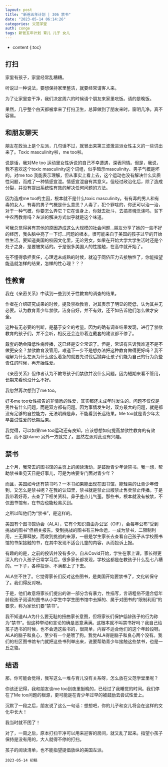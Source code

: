 ```yaml
---
layout: post
title: "新爸五年计划 | 306 禁书"
date: "2023-05-14 06:14:26"
categories: 父范学堂
auth: conge
tags: 新爸五年计划 育儿 儿子 女儿
---
```

* content
{:toc}

## 打扫

家里有孩子，家里经常乱糟糟。

听说过一种说法，要想保持家里整洁，就要经常请客人来。

为了让家里变干净，我们决定周六的时候请个朋友来家里吃饭。请的是晚饭。

果然，几乎整个白天都被拿来了打扫卫生，总算做到了朋友来时，窗明几净。真不容易。




## 和朋友聊天

朋友在政治上是个左派，几句话不过，就冒出来第三波激进派女性主义的一些词出来了。Toxic masculinity啦，me too啦。

说是话，我对Me too 运动里女性诉说的自己不幸遭遇，深表同情。但是，我说，我不喜欢这个toxic masculinity这个词组，似乎暗示masculinity、男子气概是坏的。对me too 我能表示理解，但从事实上看上去，这个运动也没有解决什么实质性问题，而成了一种情感宣泄。情感宣泄自有其意义。但经过政治化后，除了造成分裂，并没有提出系统性有效的解决任何问题的方法。

因为造成me too的主因，根本就不是什么toxic masculinity。有有毒的男人和有毒的女人，有毒的男子气概是什么意思？人毒了，犯个罪啥的，你还可以治一治，对于一种气概，你要怎么弄它？它在谁身上，你就去批斗，去搞灵魂洗涤吗，贫下中农再教育吗？左派的解决方式似乎就是这个味道。

可我总觉得另有其他的原因造成这么大规模的社会问题…朋友分享了她的一些不好的经历，我头脑中亮了一下灯…问题的根本，很可能来自于美国的孩子过早的开始性生活。要知道美国的校园文化里，无论男女，如果在开始大学大学生活时还是个处子之身，是要被笑话的。于是很多美国人的性接触，在高中就开始了。

在不懂得承担责任，心理远未成熟的时候，就迫于同侪压力去接触性了，你能指望能造就怎样的结果，怎样的性心理？？？

## 性教育

我在《亲密关系》中读到一些到关于性教育的调查的结果。

作者在介绍研究成果的时候，提及禁欲教育，对其表示了明显的贬低，认为其并无必要。认为教育青少年禁欲，洁身自好，并不有效，还不如告诉他们怎么做才安全。

这种有无必要的判断，是基于安全的考量。因为的确有调查结果发现，进行了禁欲教育的孩子们，并不会听，相反还会连带着连戴套的建议都不停了。

戴套的确会降低性病传播，这已经是安全常识了。但是，常识有告诉我难道不是不做更安全？禁欲教育没管用，难道下一步不是想办法把这种教育做得更好吗？我不理解为什么左派为什么这么着急的就要先讨伐后抛弃让孩子们能为自己的行为负些责任的时候，再开始性爱。

《亲密关系》但作者认为不教导孩子们禁欲并没什么问题。因为短期来看不管用，长期来看也没什么不好。

我忽然再次想到了me too。

好多me too女性报告的非情愿的性爱，其实都还未成年时发生的。问题不仅仅是男性有什么问题，而是双方都有问题。因为事情发生时，双方最大的问题，就是都没有足够的自控能力，无法明辨是非，不能看到长远结果。Me too就是青少年太早尝试性爱的长期后果。

我觉得，可以如果me too运动还有良知，应该想想如何提高禁欲性教育的有效性，而不是blame 另外一方就完了。显然左派对此没有兴趣。

## 禁书

上个月，我常去的图书馆的主页上的阅读活动，是鼓励青少年读禁书。我一想，帮助禁书重见天日是好事儿，可是为啥要专门面对青少年？

而且，美国如今还有禁书吗？一本书如果能出现在图书馆，能轻易的让青少年借到，又怎么是禁书呢？在我的认知里，禁书就是禁止出版禁止售卖禁止传播。于是我带着好奇，去查了下相关资料。鼻子差点儿气歪。那些书，根本就没有被禁，不仅图书馆有，在书店也能轻易买到。

之所以叫他们为“禁书”，是这样的。

美国有个图书馆协会（ALA），它有个知识自由办公室（OIF），会每年公布“受到挑战的图书”但相关报告。受到挑战的图书有三种命运，一成为禁书，二限制利用，三无罪释放。而收到挑战的来源，一般是学生家长去查看自己孩子从学校图书馆的书架接触的书，在其中发现不适合儿童的内容，从而投诉上报。

有趣的的是，之前的投诉并没有多少。自从Covid开始，学生在家上课，家长得更深入的介入孩子日常学习后，很多家长都发现，学校这都是在教孩子什么乱七八糟的。一下子，各种投诉、不满都上了下去。

ALA坐不住了。它觉得家长们反对这些图书，是美国开始要禁书了，文化转保守了。我们得反对呀。

于是，他们故意将家长们提出的讲一部分含有暴力，性描写，言语粗俗不适合低年龄段孩子阅读的图书从小学生中学生图书馆中去掉的、属于对图书的“限制利用”的要求，称为家长们要“禁书”。

我不知道ALA为什么要无耻的扭曲家长意图，但将家长们保护低龄孩子的行为称为“禁书”。但这种举动和言论的确是恶意满满。这根本就不叫禁书好吗？我自己给孩子选书的时候，也不会选这些书的，很简单，内容不适合他们的这个年龄段呀。ALA的脑子和良心，至少有一个是喂了狗。我觉ALA得是脑子和良心两个没有。我们的社区图书馆专门就把这些书列举出来，说要帮助青少年接触这些禁书，也是一丘之貉。

## 结语

那，你可能会觉得，我写这么一堆与育儿没有关系呀，怎么放在父范学堂里呢？

你该还记得，我和朋友谈me too到夜里挺晚的，已经过了我睡觉的时间。我们停在了Me too问题的根源，更可能是在青少年过早的被鼓励去尝试性爱上。

沉默了一段之后，朋友说了这么一句话：想想吧，你的儿子和女儿将会在这样的文化中长大！

我当时就不困了！

对了，一周之后，原本打扫干净可以用来迎客的房间，就又乱了起来。指望小孩子保持是没有用的，大人就得不停的打扫。

孩子的阅读清单，也不能指望提倡放纵的美国左派。

```
2023-05-14 初稿
```
